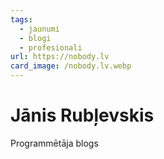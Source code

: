 ```yaml
---
tags:
  - jaunumi
  - blogi
  - profesionali
url: https://nobody.lv
card_image: /nobody.lv.webp
---
```


# Jānis Rubļevskis

Programmētāja blogs
